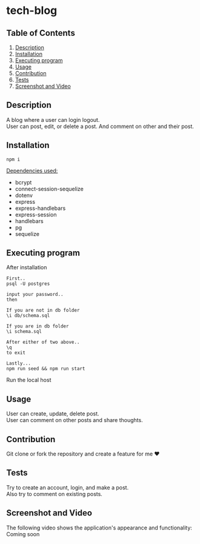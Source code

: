# tech-blog

## Table of Contents

<ol>
<li>
<a href="#description"> Description </a>
</li>
<li><a href="#installation"> Installation </a>
</li>
<li>
<a href="#executing-program"> Executing program </a>
</li>
<li><a href="#usage"> Usage </a>
</li>
<li><a href="#contribution"> Contribution </a>
</li>
<li>
<a href="#tests"> Tests </a>
</li>
<li>
<a href="#screenshot-and-video"> Screenshot and Video </a>
</li>
</ol>

## Description

A blog where a user can login logout. \
User can post, edit, or delete a post. And comment on other and their post.

## Installation

```
npm i
```

<ins>Dependencies used:</ins>

- bcrypt
- connect-session-sequelize
- dotenv
- express
- express-handlebars
- express-session
- handlebars
- pg
- sequelize

## Executing program

After installation
<br>

```
First..
psql -U postgres

input your password..
then
```

```
If you are not in db folder
\i db/schema.sql

If you are in db folder
\i schema.sql

After either of two above..
\q
to exit
```

```
Lastly...
npm run seed && npm run start
```

Run the local host

## Usage

User can create, update, delete post. \
User can comment on other posts and share thoughts.

## Contribution

Git clone or fork the repository and create a feature for me ❤️

## Tests

Try to create an account, login, and make a post. \
Also try to comment on existing posts.

## Screenshot and Video

The following video shows the application's appearance and functionality:\
Coming soon

<!-- [![Video of program](./assets/images/screen.png)](./assets/videos/e-commerce%20backend.mp4) -->
